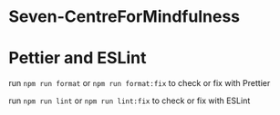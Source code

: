 # Seven-CentreForMindfulness

# Pettier and ESLint

run `npm run format` or `npm run format:fix` to check or fix with Prettier

run `npm run lint` or `npm run lint:fix` to check or fix with ESLint
